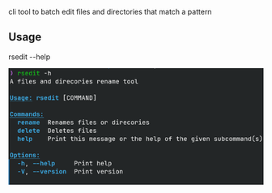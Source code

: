cli tool to batch edit files and directories that match a pattern
## Usage
rsedit --help

![Alt text](https://github.com/MarioHabor/rsedit/blob/master/Screenshot_20240627_173342.png "a title")
